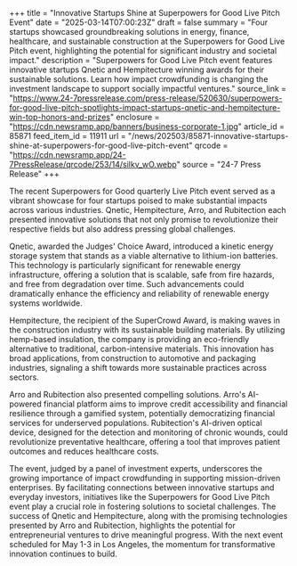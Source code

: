 +++
title = "Innovative Startups Shine at Superpowers for Good Live Pitch Event"
date = "2025-03-14T07:00:23Z"
draft = false
summary = "Four startups showcased groundbreaking solutions in energy, finance, healthcare, and sustainable construction at the Superpowers for Good Live Pitch event, highlighting the potential for significant industry and societal impact."
description = "Superpowers for Good Live Pitch event features innovative startups Qnetic and Hempitecture winning awards for their sustainable solutions. Learn how impact crowdfunding is changing the investment landscape to support socially impactful ventures."
source_link = "https://www.24-7pressrelease.com/press-release/520630/superpowers-for-good-live-pitch-spotlights-impact-startups-qnetic-and-hempitecture-win-top-honors-and-prizes"
enclosure = "https://cdn.newsramp.app/banners/business-corporate-1.jpg"
article_id = 85871
feed_item_id = 11911
url = "/news/202503/85871-innovative-startups-shine-at-superpowers-for-good-live-pitch-event"
qrcode = "https://cdn.newsramp.app/24-7PressRelease/qrcode/253/14/silkv_wO.webp"
source = "24-7 Press Release"
+++

<p>The recent Superpowers for Good quarterly Live Pitch event served as a vibrant showcase for four startups poised to make substantial impacts across various industries. Qnetic, Hempitecture, Arro, and Rubitection each presented innovative solutions that not only promise to revolutionize their respective fields but also address pressing global challenges.</p><p>Qnetic, awarded the Judges' Choice Award, introduced a kinetic energy storage system that stands as a viable alternative to lithium-ion batteries. This technology is particularly significant for renewable energy infrastructure, offering a solution that is scalable, safe from fire hazards, and free from degradation over time. Such advancements could dramatically enhance the efficiency and reliability of renewable energy systems worldwide.</p><p>Hempitecture, the recipient of the SuperCrowd Award, is making waves in the construction industry with its sustainable building materials. By utilizing hemp-based insulation, the company is providing an eco-friendly alternative to traditional, carbon-intensive materials. This innovation has broad applications, from construction to automotive and packaging industries, signaling a shift towards more sustainable practices across sectors.</p><p>Arro and Rubitection also presented compelling solutions. Arro's AI-powered financial platform aims to improve credit accessibility and financial resilience through a gamified system, potentially democratizing financial services for underserved populations. Rubitection's AI-driven optical device, designed for the detection and monitoring of chronic wounds, could revolutionize preventative healthcare, offering a tool that improves patient outcomes and reduces healthcare costs.</p><p>The event, judged by a panel of investment experts, underscores the growing importance of impact crowdfunding in supporting mission-driven enterprises. By facilitating connections between innovative startups and everyday investors, initiatives like the Superpowers for Good Live Pitch event play a crucial role in fostering solutions to societal challenges. The success of Qnetic and Hempitecture, along with the promising technologies presented by Arro and Rubitection, highlights the potential for entrepreneurial ventures to drive meaningful progress. With the next event scheduled for May 1-3 in Los Angeles, the momentum for transformative innovation continues to build.</p>